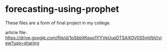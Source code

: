 # forecasting-using-prophet

These files are a form of final project in my college.

article file: https://drive.google.com/file/d/1pSbbIlKqoo1YYVeUupDTSAXOV0S5mVbV/view?usp=sharing
